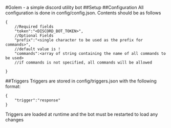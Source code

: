 #Golem - a simple discord utility bot
##Setup
##Configuration
All configuration is done in config/config.json. Contents should be as follows
```
{
	//Required fields
	"token":"<DISCORD_BOT_TOKEN>",
	//Optional Fields
	"prefix":"<single character to be used as the prefix for commands>",
	//default value is !
	"commands":<array of string containing the name of all commands to be used>
	//if commands is not specified, all commands will be allowed

}
```
##Triggers
Triggers are stored in config/triggers.json with the following format:
```
{
	"trigger":"response"
}
```
Triggers are loaded at runtime and the bot must be restarted to load any changes

